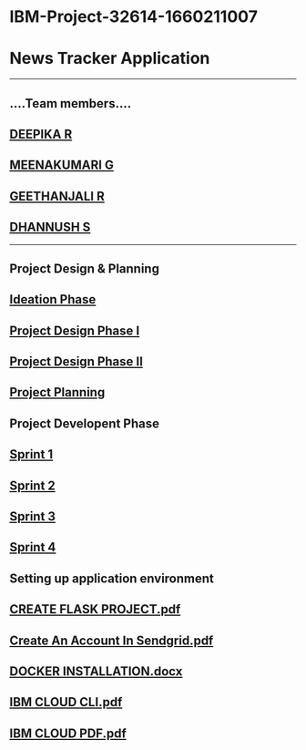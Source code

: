 # IBM-Project-32614-1660211007
# News Tracker Application
---
## ....Team members....

##  [DEEPIKA R](https://github.com/IBM-EPBL/IBM-Project-32614-1660211007/tree/main/Assignments/Team%20Leader%20-%20Deepika%20R) 
##    [MEENAKUMARI G](https://github.com/IBM-EPBL/IBM-Project-32614-1660211007/tree/main/Assignments/Team%20Member-%20Meena%20Kumari%20G)
##       [GEETHANJALI R](https://github.com/IBM-EPBL/IBM-Project-32614-1660211007/tree/main/Assignments/Team%20member%20-%20Geethanjali%20R) 
##              [DHANNUSH S](https://github.com/IBM-EPBL/IBM-Project-32614-1660211007/tree/main/Assignments/Team-member%20Dhannush%20M)
---
##  Project Design & Planning

## [Ideation Phase](https://github.com/IBM-EPBL/IBM-Project-32614-1660211007/tree/main/Project%20Design%20%26%20Planning/Ideation%20Phase)
## [Project Design Phase I](https://github.com/IBM-EPBL/IBM-Project-32614-1660211007/tree/main/Project%20Design%20%26%20Planning/Project%20Design%20Phase%20-%201)
## [Project Design Phase II](https://github.com/IBM-EPBL/IBM-Project-32614-1660211007/tree/main/Project%20Design%20%26%20Planning/Project%20Design%20Phase%20-%202)
## [Project Planning](https://github.com/IBM-EPBL/IBM-Project-32614-1660211007/tree/main/Project%20Design%20%26%20Planning/Project%20Planning)

## Project Developent Phase

## [Sprint 1](https://github.com/IBM-EPBL/IBM-Project-32614-1660211007/tree/main/Project%20Development%20Phase/Sprint%201)
## [Sprint 2](https://github.com/IBM-EPBL/IBM-Project-32614-1660211007/tree/main/Project%20Development%20Phase/Sprint%202)
## [Sprint 3](https://github.com/IBM-EPBL/IBM-Project-32614-1660211007/tree/main/Project%20Development%20Phase/Sprint%203)
## [Sprint 4](https://github.com/IBM-EPBL/IBM-Project-32614-1660211007/tree/main/Project%20Development%20Phase/Sprint%204/Using%20weather%20API%20in%20application)

## Setting up application environment

## [CREATE FLASK PROJECT.pdf](https://github.com/IBM-EPBL/IBM-Project-32614-1660211007/blob/main/Setting%20up%20application%20environment/CREATE%20FLASK%20PROJECT.pdf)
## [Create An Account In Sendgrid.pdf](https://github.com/IBM-EPBL/IBM-Project-32614-1660211007/blob/main/Setting%20up%20application%20environment/Create%20An%20Account%20In%20Sendgrid.pdf)
## [DOCKER INSTALLATION.docx](https://github.com/IBM-EPBL/IBM-Project-32614-1660211007/blob/main/Setting%20up%20application%20environment/DOCKER%20INSTALLATION.docx)
## [IBM CLOUD CLI.pdf](https://github.com/IBM-EPBL/IBM-Project-32614-1660211007/blob/main/Setting%20up%20application%20environment/IBM%20CLOUD%20CLI.pdf)
## [IBM CLOUD PDF.pdf](https://github.com/IBM-EPBL/IBM-Project-32614-1660211007/blob/main/Setting%20up%20application%20environment/IBM%20CLOUD%20PDF.pdf)
